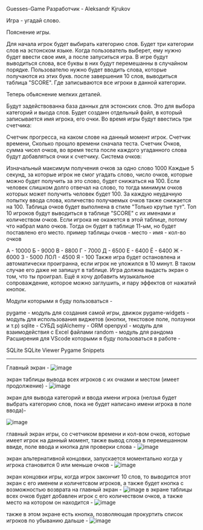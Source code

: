 Guesses-Game
Разработчик - Aleksandr Kjrukov

Игра - угадай слово.

Пояснение игры.

Для начала игрок будет выбирать категорию слов. Будет три категории слов на эстонском языке. Когда пользователь выберет, ему нужно будет ввести свое имя, а после запуситься игра. В игре будут выводиться слова, все буквы в них будут перемешанны в случайном порядке. Пользователю нужно будет вводить слова, которые получаются из этих букв. после завершения 10 слов, выводиться таблица "SCORE". Где записываются все игроки в данной категории.

Теперь обьяснение мелких деталей.

Будут задействованна база данных для эстонских слов. Это для выбора категорий и выода слов. Будет созданн отдельный файл, в который записывается имя игрока, его очки. Во время игры будут ввестись три счетчика:

Счетчик прогресса, на каком слове на данный момент игрок.
Счетчик времени, Сколько прошло времени сначала теста.
Счетчик Очков, сумма чисел очков, во время теста после каждого угаданного слова будут добавляться очки к счетчику.
Система очков:

Изначальный максимум получения очков за одно слово 1000
Каждые 5 секунд, за которые игрок не смог угадать слово, число очков, которые можно будет получить за это слово, будет снижаться на 100.
Если человек слишком долго отвечал на слово, то тогда минимум очков которых может получить человек будет 100.
За каждую неудачную попытку ввода слова, количество получаемых очков также снижается на 100. Таблица очков будет выполнена в стиле "Только крутые тут". Топ 10 игроков будут выводиться в таблице "SCORE" с их именами и количеством очков. Если игрока не окажется в этой таблице, потому что набрал мало очков. Тогда он будет в таблице 11-ым, но будет поставлено его место.
пример таблицы очков - место - имя - кол-во очков

А - 10000
Б - 9000
В - 8800
Г - 7000
Д - 6500
Е - 6400
Ё - 6400
Ж - 6000
З - 5000
ЛОЛ - 4500
Я - 100
Также игра будет остановлена и автоматически проигранна, если игрок не уложился в 10 минут. В таком случае его даже не запишут в таблице. Игра должна выдасть экран о том, что ты проиграл. Ещё я хочу добавить музыкальное сопроваждение, которое можно заглушить, и пару эффектов от нажатий кнопок.

Модули которыми я буду пользоваться -

pygame - модуль для создания самой игры, движок
pygame-widgets - модуль для использования виджетов (кнопки, текстовое поле, ползунки и т.р)
sqlite - СУБД
sqlAlchemy - ORM
openpyxl - модуль для взаимодействия с Excel файлами
random - модуль для рандома
Расширения для VScode которыми я буду пользоваться в работе -

SQLite
SQLite Viewer
Pygame Snippets



-----------------------

Главный экран - 
![image](https://github.com/Portalfoxy60/gameGuesser2/assets/163126374/1750e912-96f5-4188-84c4-144a9a91aa9f)

экран таблицы вывода всех игроков с их очками и местом (имеет продолжение) -
![image](https://github.com/Portalfoxy60/gameGuesser2/assets/163126374/41384a3c-d02f-4f68-8ed7-7092bbb686ec)

экран для вывода категорий и ввода имени игрока (нелзья будет выбрать категорию слов, пока не будет написано имени игрока в поле ввода)-

![image](https://github.com/Portalfoxy60/gameGuesser2/assets/163126374/5f1eee74-597d-4787-bf86-4a509e127b66)

главный экран игры, со счетчиком времени и кол-вом очков, которые имеет игрок на данный момент, также вывод слова в перемешанном ввиде, поле ввода и кнопка для проверки слова -
![image](https://github.com/Portalfoxy60/gameGuesser2/assets/163126374/5ba5659c-4612-4879-b658-0891812c067d)

экран альтернативной концовки, запускается моментально когда у игрока становится 0 или меньше очков - 
![image](https://github.com/Portalfoxy60/gameGuesser2/assets/163126374/ae99f0af-a6e6-4394-b477-9b436d33c58e)

экран концовки игры, когда игрок закончит 10 слов, то выводится этот экран с его именем и количетсвом игроков, а также будет кнопка с возможностью возврата на главный экран - 
![image](https://github.com/Portalfoxy60/gameGuesser2/assets/163126374/76a70d0b-453e-4963-b688-d6c3066c3838)
в экране таблицы всех очков будет добавлен игрок с его количеством очков, а также место на котором он находится - 
![image](https://github.com/Portalfoxy60/gameGuesser2/assets/163126374/38543e1c-7ad1-4c79-a833-f23c8f56995d)

также в этом экране есть кнопка, позволяющая прокуртить список игроков по убыванию дальше - 
![image](https://github.com/Portalfoxy60/gameGuesser2/assets/163126374/56bbc40c-5c1a-401a-88b4-cb447ef801f6)

